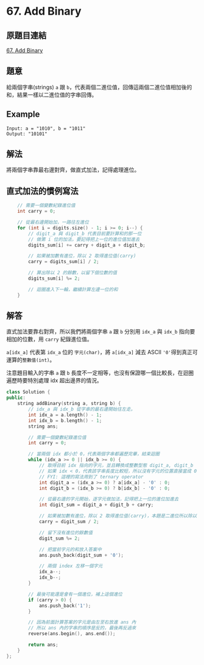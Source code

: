 # 67. Add Binary

## 原題目連結
[67. Add Binary](https://leetcode.com/problems/add-binary/description/)

## 題意
給兩個字串(strings) `a` 跟 `b`，代表兩個二進位值，回傳這兩個二進位值相加後的和，結果一樣以二進位值的字串回傳。

## Example
```
Input: a = "1010", b = "1011"
Output: "10101"
```

## 解法
將兩個字串靠最右邊對齊，做直式加法，記得處理進位。

## 直式加法的慣例寫法
```c++
    // 需要一個變數紀錄進位值
    int carry = 0;

    // 從最右邊開始加，一路往左進位
    for (int i = digits.size() - 1; i >= 0; i--) {
        // digit_a 與 digit_b 代表目前要計算和的那一位
        // 做第 i 位的加法，要記得把上一位的進位值加進去
        digits_sum[i] += carry + digit_a + digit_b;

        // 如果被加數有進位，除以 2 取得進位值(carry)
        carry = digits_sum[i] / 2;

        // 算出除以 2 的餘數，以留下個位數的值
        digits_sum[i] %= 2;

        // 迴圈進入下一輪，繼續計算左邊一位的和
    }
```

## 解答
直式加法要靠右對齊，所以我們將兩個字串 `a` 跟 `b` 分別用 `idx_a` 與 `idx_b` 指向要相加的位數，用 `carry` 紀錄進位值。

`a[idx_a]` 代表第 `idx_a` 位的 `字元(char)`，將 `a[idx_a]` 減去 ASCII `'0'`得到真正可運算的`整數值(int)`。

注意題目輸入的字串 `a` 跟 `b` 長度不一定相等，也沒有保證哪一個比較長，在迴圈遍歷時要特別處理 idx 超出邊界的情況。

```c++
class Solution {
public:
    string addBinary(string a, string b) {
        // idx_a 與 idx_b 從字串的最右邊開始往左走。
        int idx_a = a.length() - 1;
        int idx_b = b.length() - 1;
        string ans;

        // 需要一個變數紀錄進位值
        int carry = 0;

        // 當兩個 idx 都小於 0，代表兩個字串都遍歷完畢，結束迴圈
        while (idx_a >= 0 || idx_b >= 0) {
            // 取得目前 idx 指向的字元，並且轉換成整數型態 digit_a, digit_b
            // 如果 idx < 0，代表該字串長度比較短，所以沒有字元的位置直接當成 0 處理
            // FYI: 這裡的寫法用到了 ternary operator
            int digit_a = (idx_a >= 0) ? a[idx_a] - '0' : 0;
            int digit_b = (idx_b >= 0) ? b[idx_b] - '0' : 0;

            // 從最右邊的字元開始，逐字元做加法，記得把上一位的進位加進去
            int digit_sum = digit_a + digit_b + carry;

            // 如果被加數有進位，除以 2 取得進位值(carry)，本題是二進位所以除以 2
            carry = digit_sum / 2;

            // 留下沒有進位的餘數值
            digit_sum %= 2;

            // 把當前字元的和放入答案中
            ans.push_back(digit_sum + '0');

            // 兩個 index 左移一個字元
            idx_a--;
            idx_b--;
        }

        // 最後可能還是會有一個進位，補上這個進位
        if (carry > 0) {
            ans.push_back('1');
        }

        // 因為前面計算答案的字元是由左至右放進 ans 內
        // 所以 ans 內的字串的順序是反的，最後再反過來
        reverse(ans.begin(), ans.end());

        return ans;
    }
};
```